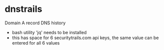# dnstrails
Domain A record DNS history

* bash utility 'jq' needs to be installed
* this has space for 6 securitytrails.com api keys, the same value can be entered for all 6 values 

